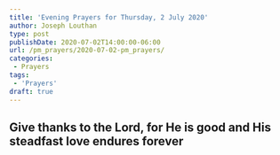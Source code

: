 ```yaml
---
title: 'Evening Prayers for Thursday, 2 July 2020'
author: Joseph Louthan
type: post
publishDate: 2020-07-02T14:00:00-06:00
url: /pm_prayers/2020-07-02-pm_prayers/
categories:
 - Prayers
tags:
 - 'Prayers'
draft: true
---
```

## Give thanks to the Lord, for He is good and His steadfast love endures forever

<pre>

</pre>
